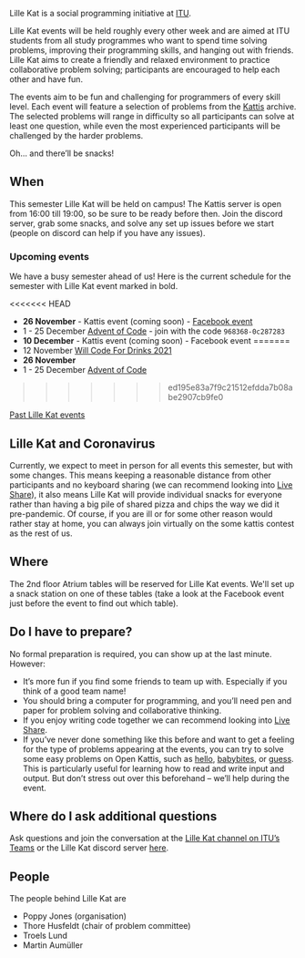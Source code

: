 Lille Kat is a social programming initiative at [ITU](https://www.itu.dk).

Lille Kat events will be held roughly every other week and are aimed at ITU students from all study programmes who want to spend time solving problems, improving their programming skills, and hanging out with friends. Lille Kat aims to create a friendly and relaxed environment to practice collaborative problem solving; participants are encouraged to help each other and have fun.

The events aim to be fun and challenging for programmers of every skill level. Each event will feature a selection of problems from the [Kattis](https://open.kattis.com ) archive. The selected problems will range in difficulty so all participants can solve at least one question, while even the most experienced participants will be challenged by the harder problems.

Oh... and there’ll be snacks!

## When

This semester Lille Kat will be held on campus! The Kattis server is open from 16:00 till 19:00, so be sure to be ready before then. Join the discord server, grab some snacks, and solve any set up issues before we start (people on discord can help if you have any issues).  

### Upcoming events

We have a busy semester ahead of us! Here is the current schedule for the semester with Lille Kat event marked in bold.

<<<<<<< HEAD
- **26 November** - Kattis event (coming soon) - [Facebook event](https://fb.me/e/1sHuQD1zs)
- 1 - 25 December [Advent of Code](https://adventofcode.com) - join with the code `968368-0c287283`
- **10 December** - Kattis event (coming soon) - Facebook event
=======
- 12 November [Will Code For Drinks 2021](https://thorehusfeldt.github.io/wcfd/)
- **26 November**
- 1 - 25 December [Advent of Code](https://adventofcode.com/)
>>>>>>> ed195e83a7f9c21512efdda7b08abe2907cb9fe0

[Past Lille Kat events](pastevents.md)

## Lille Kat and Coronavirus

Currently, we expect to meet in person for all events this semester, but with some changes. This means keeping a reasonable distance from other participants and no keyboard sharing (we can recommend looking into [Live Share](https://visualstudio.microsoft.com/services/live-share/)), it also means Lille Kat will provide individual snacks for everyone rather than having a big pile of shared pizza and chips the way we did it pre-pandemic. Of course, if you are ill or for some other reason would rather stay at home, you can always join virtually on the some kattis contest as the rest of us.

## Where  

The 2nd floor Atrium tables will be reserved for Lille Kat events. We'll set up a snack station on one of these tables (take a look at the Facebook event just before the event to find out which table).

## Do I have to prepare?

No formal preparation is required, you can show up at the last minute.
However:

- It’s more fun if you find some friends to team up with. Especially if you think of a good team name!
- You should bring a computer for programming, and you’ll need pen and paper for problem solving and collaborative thinking.
- If you enjoy writing code together we can recommend looking into [Live Share](https://visualstudio.microsoft.com/services/live-share/).
- If you’ve never done something like this before and want to get a feeling for the type of problems appearing at the events, you can try to solve some easy problems on Open Kattis, such as [hello](https://open.kattis.com/problems/hello), [babybites](https://open.kattis.com/problems/babybites), or [guess](https://open.kattis.com/problems/guess). This is particularly useful for learning how to read and write input and output. But don’t stress out over this beforehand – we’ll help during the event.

## Where do I ask additional questions

Ask questions and join the conversation at the [Lille Kat channel on ITU’s Teams](https://teams.microsoft.com/l/team/19%3a3f1ac4a2adf040f1892cfe2ec12006c1%40thread.tacv2/conversations?groupId=f8d37a29-5c53-44fd-b2c9-bed005d1aee9&tenantId=bea229b6-7a08-4086-b44c-71f57f716bdb) or the Lille Kat discord server [here](https://discord.gg/tGPq46j9E4).

## People

The people behind Lille Kat are

- Poppy Jones (organisation)
- Thore Husfeldt (chair of problem committee)
- Troels Lund
- Martin Aumüller
